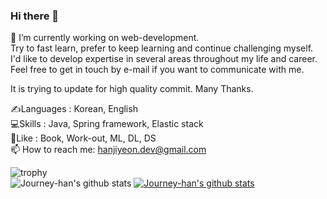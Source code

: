 ### Hi there 👋

🌱 I’m currently working on web-development.  
Try to fast learn, prefer to keep learning and continue challenging myself.  
I'd like to develop expertise in several areas throughout my life and career.  
Feel free to get in touch by e-mail if you want to communicate with me.  
  
It is trying to update for high quality commit. Many Thanks.  
  
✍Languages : Korean, English  
💻Skills : Java, Spring framework, Elastic stack  
👯Like : Book, Work-out, ML, DL, DS  
📫 How to reach me: hanjiyeon.dev@gmail.com  

    
![trophy](https://github-profile-trophy.vercel.app/?username=Journey-han)    
![Journey-han's github stats](https://github-readme-stats.vercel.app/api?username=Journey-han&show_icons=true)
[![Journey-han's github stats](https://github-readme-stats.vercel.app/api/top-langs/?username=Journey-han&show_icons=true&hide_border=true&title_color=004386&icon_color=004386&layout=compact)](https://github.com/Journey-han)

<!--
**Journey-han/Journey-han** is a ✨ _special_ ✨ repository because its `README.md` (this file) appears on your GitHub profile.

Here are some ideas to get you started:

- 🔭 I’m currently working on ...
- 🌱 I’m currently learning ...
- 👯 I’m looking to collaborate on ...
- 🤔 I’m looking for help with ...
- 💬 Ask me about ...
- 📫 How to reach me: ...
- 😄 Pronouns: ...
- ⚡ Fun fact: ...
-->
